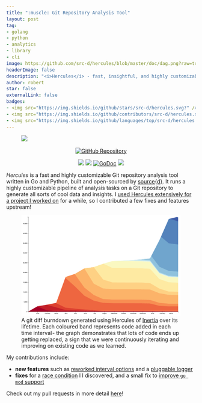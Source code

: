 ```yaml
---
title: ":muscle: Git Repository Analysis Tool"
layout: post
tag:
- golang
- python
- analytics
- library
- cli
image: https://github.com/src-d/hercules/blob/master/doc/dag.png?raw=true
headerImage: false
description: "<i>Hercules</i> - fast, insightful, and highly customizable Git history analysis"
author: robert
star: false
externalLink: false
badges:
- <img src="https://img.shields.io/github/stars/src-d/hercules.svg?" />
- <img src="https://img.shields.io/github/contributors/src-d/hercules.svg" />
- <img src="https://img.shields.io/github/languages/top/src-d/hercules.svg?colorB=1e90ff" />
---
```


<figure>
    <img src="https://github.com/src-d/hercules/blob/master/doc/dag.png?raw=true" />
</figure>

<p align="center">
    <a href="https://github.com/src-d/hercules">
        <img src="https://img.shields.io/badge/github-src--d%2Fhercules-green.svg?style=for-the-badge" alt="GitHub Repository"/>
    </a>
</p>

<p align="center">
    <img src="https://img.shields.io/github/languages/top/src-d/hercules.svg?colorB=1e90ff" />
    <img src="https://goreportcard.com/badge/github.com/src-d/hercules" />
    <a href="https://godoc.org/gopkg.in/src-d/hercules.v9"><img src="https://godoc.org/gopkg.in/src-d/hercules.v9?status.svg" alt="GoDoc"></a>
    <img src="https://img.shields.io/github/stars/src-d/hercules.svg?" />
</p>

*Hercules* is a fast and highly customizable Git repository analysis tool
written in Go and Python, built and open-sourced by [source{d}](https://sourced.tech/). It
runs a highly customizable pipeline of analysis tasks on a Git repository to
generate all sorts of cool data and insights. I
[used Hercules extensively for a project I worked on](https://bobheadxi.dev/timelines-recap)
for a while, so I contributed a few fixes and features upstream!

<figure>
    <img src="/assets/images/projects/hercules-burndown-inertia.png" />
    <figcaption>A git diff burndown generated using Hercules of
    <a href="https://github.com/ubclaunchpad/inertia">Inertia</a> over its
    lifetime. Each coloured band represents code added in each time interval -
    the graph demonstrates that lots of code ends up getting replaced, a sign
    that we were continuously iterating and improving on existing code as we
    learned.</figcaption>
</figure>

My contributions include:

* **new features** such as [reworked interval options](https://github.com/src-d/hercules/pull/245)
  and a [pluggable logger](https://github.com/src-d/hercules/pull/262)
* **fixes** for a [race condition](https://github.com/src-d/hercules/pull/232) I
  I discovered, and a small fix to [improve `go mod` support](https://github.com/src-d/hercules/pull/230)

Check out my pull requests in more detail [here](https://github.com/src-d/hercules/pulls?q=is%3Apr+author%3Abobheadxi+is%3Aclosed)!
<br />

